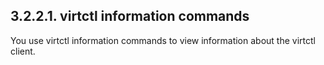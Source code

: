 ## 3.2.2.1. virtctl information commands

You use virtctl information commands to view information about the virtctl client.

